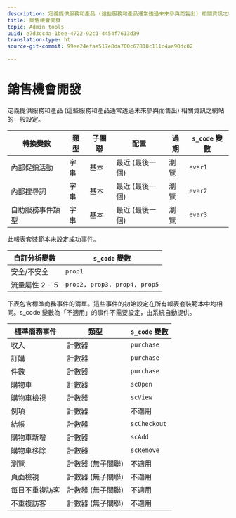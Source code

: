 ```yaml
---
description: 定義提供服務和產品 (這些服務和產品通常透過未來參與而售出) 相關資訊之網站的一般設定。
title: 銷售機會開發
topic: Admin tools
uuid: e7d3cc4a-1bee-4722-92c1-4454f7613d39
translation-type: ht
source-git-commit: 99ee24efaa517e8da700c67818c111c4aa90dc02

---
```



# 銷售機會開發

定義提供服務和產品 (這些服務和產品通常透過未來參與而售出) 相關資訊之網站的一般設定。

| 轉換變數 | 類型 | 子關聯 | 配置 | 過期 | `s_code` 變數 |
|---|---|---|---|---|---|
| 內部促銷活動 | 字串 | 基本 | 最近 (最後一個) | 瀏覽 | `evar1` |
| 內部搜尋詞 | 字串 | 基本 | 最近 (最後一個) | 瀏覽 | `evar2` |
| 自助服務事件類型 | 字串 | 基本 | 最近 (最後一個) | 瀏覽 | `evar3` |

此報表套裝範本未設定成功事件。

| 自訂分析變數 | `s_code` 變數 |
|---|---|
| 安全/不安全 | `prop1` |
| 流量屬性 2 - 5 | `prop2, prop3, prop4, prop5` |

下表包含標準商務事件的清單。這些事件的初始設定在所有報表套裝範本中均相同。s_code 變數為「不適用」的事件不需要設定，由系統自動提供。

| 標準商務事件 | 類型 | `s_code` 變數 |
|---|---|---|
| 收入 | 計數器 | `purchase` |
| 訂購 | 計數器 | `purchase` |
| 件數 | 計數器 | `purchase` |
| 購物車 | 計數器 | `scOpen` |
| 購物車檢視 | 計數器 | `scView` |
| 例項 | 計數器 | 不適用 |
| 結帳 | 計數器 | `scCheckout` |
| 購物車新增 | 計數器 | `scAdd` |
| 購物車移除 | 計數器 | `scRemove` |
| 瀏覽 | 計數器 (無子關聯) | 不適用 |
| 頁面檢視 | 計數器 (無子關聯) | 不適用 |
| 每日不重複訪客 | 計數器 (無子關聯) | 不適用 |
| 不重複訪客 | 計數器 (無子關聯) | 不適用 |

